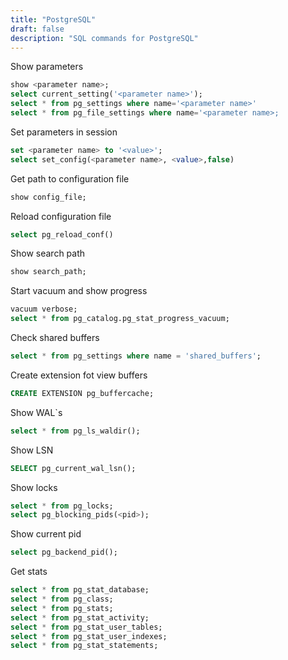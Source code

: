 ```yaml
---
title: "PostgreSQL"
draft: false
description: "SQL commands for PostgreSQL"
---
```


Show parameters

```sql
show <parameter name>;
select current_setting('<parameter name>');
select * from pg_settings where name='<parameter name>'
select * from pg_file_settings where name='<parameter name>;
```

Set parameters in session

```sql
set <parameter name> to '<value>';
select set_config(<parameter name>, <value>,false) 
```

Get path to configuration file

```sql
show config_file;
```

Reload configuration file

```sql
select pg_reload_conf()
```

Show search path

```sql
show search_path;
```

Start vacuum and show progress

```sql
vacuum verbose;
select * from pg_catalog.pg_stat_progress_vacuum;
```

Check shared buffers

```sql
select * from pg_settings where name = 'shared_buffers';
```

Create extension fot view buffers

```sql
CREATE EXTENSION pg_buffercache;
```

Show WAL`s

```sql
select * from pg_ls_waldir();
```

Show LSN

```sql
SELECT pg_current_wal_lsn();
```

Show locks

```sql
select * from pg_locks;
select pg_blocking_pids(<pid>);
```

Show current pid

```sql
select pg_backend_pid();
```

Get stats

```sql
select * from pg_stat_database;
select * from pg_class;
select * from pg_stats;
select * from pg_stat_activity;
select * from pg_stat_user_tables;
select * from pg_stat_user_indexes;
select * from pg_stat_statements;
```
